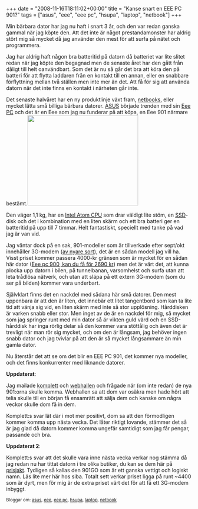 +++
date = "2008-11-16T18:11:02+00:00"
title = "Kanse snart en EEE PC 901?"
tags = ["asus", "eee", "eee pc", "hsupa", "laptop", "netbook"]
+++

Min bärbara dator har jag nu haft i snart 3 år, och den var redan ganska gammal när jag köpte den. Att det inte är något prestandamonster har aldrig stört mig så mycket då jag använder den mest för att surfa på nätet och programmera.

Jag har aldrig haft någon bra batteritid på datorn då batteriet var lite slitet redan när jag köpte den begagnad men de senaste året har den gått från dåligt till helt oanvändbart. Som det är nu så går det bra att köra den på batteri för att flytta laddaren från en kontakt till en annan, eller en snabbare förflyttning mellan två ställen men inte mer än det. Att få för sig att använda datorn när det inte finns en kontakt i närheten går inte.

Det senaste halvåret har en ny produktlinje växt fram, [netbooks][1], eller mycket lätta små billiga bärbara datorer. [ASUS][2] började trenden med sin [Eee PC][3] och det är en Eee som jag nu funderar på att köpa, en Eee 901 närmare bestämt.[<img class="alignleft size-medium wp-image-12" title="eeepc_901_3g" src="http://cdn.junkpile.se/2008/11/eeepc_901_3g-300x244.jpg" alt="" width="300" height="244" />][4]

Den väger 1,1 kg, har en [Intel Atom CPU][5] som drar väldigt lite stöm, en [SSD][6]-disk och det i kombination med en liten skärm och ett bra batteri ger en batteritid på upp till 7 timmar. Helt fantastiskt, speciellt med tanke på vad jag är van vid.

Jag väntar dock på en sak, 901-modeller som är tillverkade efter sept/okt innehåller 3G-modem ([av nyare sort][7]), det är en sådan modell jag vill ha. Visst priset kommer passera 4000-kr gränsen som är mycket för en sådan här dator ([Eee pc 900, kan du få för 2690 kr][8]) men det är värt det, att kunna plocka upp datorn i bilen, på tunnelbanan, varsomhelst och surfa utan att leta trådlösa nätverk, och utan att släpa på ett extern 3G-modem (som du ser på bilden) kommer vara underbart.

Självklart finns det en nackdel med sådana här små datorer. Den mest uppenbara är att den är liten, det innebär ett litet tangentbord som kan ta lite tid att vänja sig vid, en liten skärm med inte så stor upplösning. Hårddisken är varken snabb eller stor. Men inget av de är en nackdel för mig, så mycket som jag springer runt med min dator så är vikten guld värd och en SSD-hårddisk har inga rörlig delar så den kommer vara stöttålig och även det är trevligt när man rör sig mycket, och om den är långsam, jag behöver ingen snabb dator och jag tvivlar på att den är så mycket långsammare än min gamla dator.

Nu återstår det att se om det blir en EEE PC 901, det kommer nya modeller, och det finns konkurrenter med liknande datorer.

**Uppdaterat**:

Jag mailade [komplett][9] och [webhallen][10] och frågade när (om inte redan) de nya 901:orna skulle komma. Webhallen sa att dom var osäkra men hade hört att telia skulle till en början få ensamrätt att sälja dem och kanske om några veckor skulle dom få in dem.

Komplett:s svar lät där i mot mer positivt, dom sa att den förmodligen kommer komma upp nästa vecka. Det låter riktigt lovande, stämmer det så är jag glad då datorn kommer komma ungefär samtidigt som jag får pengar, passande och bra.

**Uppdaterat 2**:

Komplett:s svar att det skulle vara inne nästa vecka verkar nog stämma då jag redan nu har tittat datorn i tre olika butiker, du kan se dem här på [prisjakt][11]. Tydligen så kallas den 901GO som är ett ganska vettigt och logiskt namn. Läs lite mer här hos siba. Totalt sett verkar priset ligga på runt ~4400 som är dyrt, men för mig är de extra priset värt det för att få ett 3G-modem inbyggt.

<small> <p class='technorati-tags'>
  Bloggar om: <a class='technorati-link' href='http://bloggar.se/om/asus' rel='tag' target='_self'>asus</a>, <a class='technorati-link' href='http://bloggar.se/om/eee' rel='tag' target='_self'>eee</a>, <a class='technorati-link' href='http://bloggar.se/om/eee+pc' rel='tag' target='_self'>eee pc</a>, <a class='technorati-link' href='http://bloggar.se/om/hsupa' rel='tag' target='_self'>hsupa</a>, <a class='technorati-link' href='http://bloggar.se/om/laptop' rel='tag' target='_self'>laptop</a>, <a class='technorati-link' href='http://bloggar.se/om/netbook' rel='tag' target='_self'>netbook</a>
</p></small>

 [1]: http://en.wikipedia.org/wiki/Netbook
 [2]: http://en.wikipedia.org/wiki/ASUS
 [3]: http://en.wikipedia.org/wiki/ASUS_Eee_PC
 [4]: http://cdn.junkpile.se/2008/11/eeepc_901_3g.jpg
 [5]: http://en.wikipedia.org/wiki/Intel_atom
 [6]: http://en.wikipedia.org/wiki/Solid-state_drive
 [7]: http://en.wikipedia.org/wiki/Hsupa
 [8]: http://www.komplett.se/k/ki.aspx?sku=356025
 [9]: http://www.komplett.se
 [10]: http://www.webhallen.com
 [11]: http://prisjakt.nu/produkt.php?p=360851
